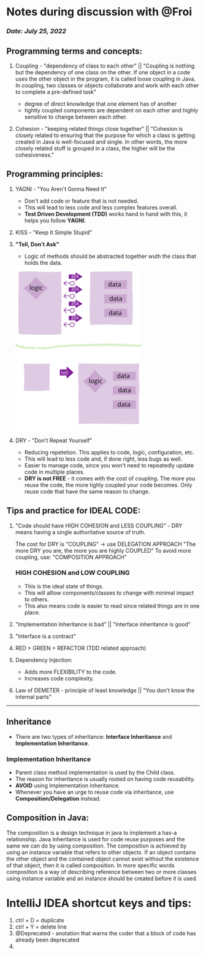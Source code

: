 # Notes during discussion with @Froi

### ***Date: July 25, 2022***

## Programming terms and concepts:
1. Coupling - "dependency of class to each other" || "Coupling is nothing but the dependency of one class on the other. If one object in a code uses the other object in the program, it is called loose coupling in Java. In coupling, two classes or objects collaborate and work with each other to complete a pre-defined task"
    * degree of direct knowledge that one element has of another
    * tightly coupled components are dependent on each other and highly sensitive to change between each other.

2. Cohesion - "keeping related things close together" || "Cohesion is closely related to ensuring that the purpose for which a class is getting created in Java is well-focused and single. In other words, the more closely related stuff is grouped in a class, the higher will be the cohesiveness."


## Programming principles:
1. YAGNI - "You Aren't Gonna Need It"
    - Don't add code or feature that is not needed.
    - This will lead to less code and less complex features overall.
    - **Test Driven Development (TDD)** works hand in hand with this, it helps you follow **YAGNI**.
2. KISS - "Keep It Simple Stupid"
3. **"Tell, Don't Ask"**
    - Logic of methods should be abstracted together wuth the class that holds the data.
    <img src ="MarkDownImageSource/download.png"/>

4. DRY - "Don't Repeat Yourself"
    - Reducing repetetion. This applies to code, logic, configuration, etc.
    - This will lead to less code and, if done right, less bugs as well.
    - Easier to manage code, since you won't need to repeatedly update code in multiple places.
    - **DRY is not FREE** - it comes with the cost of coupling. The more you reuse the code, the more tighly coupled your code becomes. Only reuse code that have the same reason to change.






## Tips and practice for IDEAL CODE:
1. "Code should have HIGH COHESION and LESS COUPLING" - DRY means having a single authoritative source of truth.

    The cost for DRY is "COUPLING" -> use DELEGATION APPROACH
    "The more DRY you are, the more you are highly COUPLED"
    To avoid more coupling, use: "COMPOSITION APPROACH"

    ### **HIGH COHESION and LOW COUPLING**
    - This is the ideal state of things.
    - This will alllow components/classes to change with minimal impact to others.
    - This also means code is easier to read since related things are in one place.

2. "Implementation Inheritance is bad" || "Interface inheritance is good"
3. "Interface is a contract" 
4. RED > GREEN > REFACTOR (TDD related approach)
5. Dependency Injection:
    * Adds more FLEXIBILITY to the code.
    * Increases code complexity.
6. Law of DEMETER - principle of least knowledge || "You don't know the internal parts"

---
## Inheritance
- There are two types of inheritance: **Interface Inheritance** and **Implementation Inheritance**.
### Implementation Inheritance
- Parent class method implementation is used by the Child class.
- The reason for inheritance is usually rooted on having code reusability.
- **AVOID** using Implementation Inheritance.
- Whenever you have an urge to reuse code via inheritance, use **Composition/Delegation** instead.

## Composition in Java:
The composition is a design technique in java to implement a has-a relationship. Java Inheritance is used for code reuse purposes and the same we can do by using composition. The composition is achieved by using an instance variable that refers to other objects. If an object contains the other object and the contained object cannot exist without the existence of that object, then it is called composition. In more specific words composition is a way of describing reference between two or more classes using instance variable and an instance should be created before it is used. 


# IntelliJ IDEA shortcut keys and tips:
1. ctrl + D = duplicate
2. ctrl + Y = delete line
3. @Deprecated - anotation that warns the coder that a block of code has already been deprecated
4. 